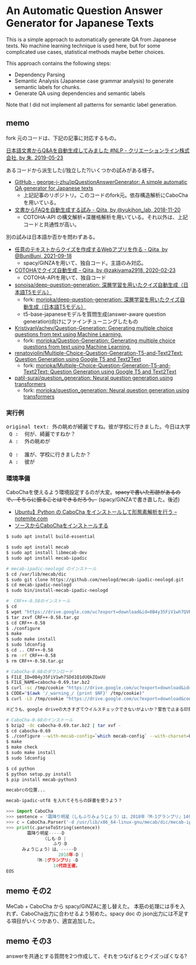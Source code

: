# An Automatic Question Answer Generator for Japanese Texts 

This is a simple approach to automatically generate QA from Japanese texts.
No machine learning technique is used here, but for some complicated use cases, statistical methods maybe better choices.

This approach contains the following steps:
- Dependency Parsing
- Semantic Analysis (Japanese case  grammar analysis) to generate semantic labels for chunks.
- Generate QA using dependencies and semantic labels

Note that I did not implement all patterns for semantic label generation.


## memo

fork 元のコードは、下記の記事に対応するもの。

[日本語文書からQ&Aを自動生成してみました #NLP - クリエーションライン株式会社, by 朱, 2019-05-23](https://www.creationline.com/blog/j-zhu/27771)

あるコードから派生した(/独立した?)いくつかの試みがある様子。

- [GitHub - george-j-zhu/jpQuestionAnswerGenerator: A simple automatic QA generator for Japanese texts](https://github.com/george-j-zhu/jpQuestionAnswerGenerator)
  - 上記記事のリポジトリ。このコードのfork元。依存構造解析にCaboCha を用いている。
- [文書からFAQを自動生成する試み - Qiita, by @yukihon_lab, 2018-11-20](https://qiita.com/yukihon_lab/items/5f494d1a39849071f077)
  - COTOHA-API の構文解析+深層格解析を用いている。それ以外は、上記コードと共通性が高い。

別の試みは日本語か否かを問わずある。

- [任意のテキストからクイズを作成するWebアプリを作る - Qiita, by @BuniBuni, 2021-09-18](https://qiita.com/BuniBuni/items/047aaad25ddc82c5693b)
  - spacy/GiNZAを用いて、独自コード。主語のみ対応。
- [COTOHAでクイズ自動生成 - Qiita, by @zakiyama2918, 2020-02-23](https://qiita.com/zakiyama2918/items/0329e54ef23978a60574)
  - COTOHA-APIを用いて、独自コード
- [sonoisa/deep-question-generation: 深層学習を用いたクイズ自動生成（日本語T5モデル）](https://github.com/sonoisa/deep-question-generation)
  - fork: [morioka/deep-question-generation: 深層学習を用いたクイズ自動生成（日本語T5モデル）](https://github.com/morioka/deep-question-generation)
  - t5-base-japaneseモデルを質問生成(answer-aware question generation)向けにファインチューニングしたもの
- [KristiyanVachev/Question-Generation: Generating multiple choice questions from text using Machine Learning.](https://github.com/KristiyanVachev/Question-Generation)
  - fork: [morioka/Question-Generation: Generating multiple choice questions from text using Machine Learning.](https://github.com/morioka/Question-Generation)
- [renatoviolin/Multiple-Choice-Question-Generation-T5-and-Text2Text: Question Generation using Google T5 and Text2Text](https://github.com/renatoviolin/Multiple-Choice-Question-Generation-T5-and-Text2Text)
  - fork:  [morioka/Multiple-Choice-Question-Generation-T5-and-Text2Text: Question Generation using Google T5 and Text2Text](https://github.com/morioka/Multiple-Choice-Question-Generation-T5-and-Text2Text)
- [patil-suraj/question_generation: Neural question generation using transformers](https://github.com/patil-suraj/question_generation)
  - fork: [morioka/question_generation: Neural question generation using transformers](https://github.com/morioka/question_generation)
  
### 実行例

<pre>
original text: 外の眺めが綺麗ですね。彼が学校に行きました。今日は大学で勉強します。
 Q :  何が、綺麗ですねか？
 A :  外の眺めが

 Q :  誰が、学校に行きましたか？
 A :  彼が
</pre>

### 環境準備

CaboChaを使えるよう環境設定するのが大変。~~spacyで書いた形跡があるので、そちらに振ることはできるだろう。~~ (spacy/GiNZAで書き直した。後述)

- [Ubuntu】Python の CaboCha をインストールして形態素解析を行う – notemite.com](https://notemite.com/python/python-cabocha-on-ubuntu/)
- [ソースからCaboChaをインストールする](https://noknow.info/it/os/install_cabocha_from_source?lang=ja)

```bash
$ sudo apt install build-essential

$ sudo apt install mecab
$ sudo apt install libmecab-dev
$ sudo apt install mecab-ipadic

# mecab-ipadic-neologd のインストール
$ cd /var/lib/mecab/dic
$ sudo git clone https://github.com/neologd/mecab-ipadic-neologd.git
$ cd mecab-ipadic-neologd
$ sudo bin/install-mecab-ipadic-neologd

#  CRF++-0.58のインストール
$ cd
$ wget "https://drive.google.com/uc?export=download&id=0B4y35FiV1wh7QVR6VXJ5dWExSTQ" -O CRF++-0.58.tar.gz
$ tar zxvf CRF++-0.58.tar.gz
$ cd CRF++-0.58
$ ./configure
$ make
$ sudo make install
$ sudo ldconfig
$ cd .. CRF++-0.58
$ rm -rf CRF++-0.58
$ rm CRF++-0.58.tar.gz

# CaboCha-0.68のダウンロード
$ FILE_ID=0B4y35FiV1wh7SDd1Q1dUQkZQaUU
$ FILE_NAME=cabocha-0.69.tar.bz2
$ curl -sc /tmp/cookie "https://drive.google.com/uc?export=download&id=${FILE_ID}" > /dev/null
$ CODE="$(awk '/_warning_/ {print $NF}' /tmp/cookie)"  
$ curl -Lb /tmp/cookie "https://drive.google.com/uc?export=download&confirm=${CODE}&id=${FILE_ID}" -o ${FILE_NAME}

※どうも、google driveの大きすぎてウイルスチェックできないがよいか？警告で止まる印象。直接取ってくるしか。

# CaboCha-0.68のインストール
$ bzip2 -dc cabocha-0.69.tar.bz2 | tar xvf -
$ cd cabocha-0.69
$ ./configure --with-mecab-config=`which mecab-config` --with-charset=UTF8
$ make
$ make check
$ sudo make install
$ sudo ldconfig

$ cd python
$ python setup.py install
$ pip install mecab-python3

mecabrcの位置...

mecab-ipadic-utf8 を入れてそちらの辞書を使うよう？
```

```python
>>> import CaboCha
>>> sentence = '霜降り明星（しもふりみょうじょう）は、2018年『M-1グランプリ』14代目王者。'
>>> c = CaboCha.Parser('-d /usr/lib/x86_64-linux-gnu/mecab/dic/mecab-ipadic-neologd')
>>> print(c.parseToString(sentence))
        霜降り明星-----D      
              （しも-D |      
                  ふり-D      
      みょうじょう）は、-----D
                    2018年-D |
           『M-1グランプリ』-D
                  14代目王者。
EOS
```

## memo その2

MeCab + CaboCha から spacy/GiNZAに差し替えた。
本筋の処理には手を入れず、CaboCha出力に合わせるよう努めた。spacy doc の json出力には不足する項目がいくつかあり、適宜追加した。

## memo その3

answerを共通とする質問を2つ作成して、それをつなげるとクイズっぽくなる?
